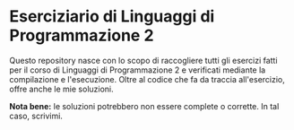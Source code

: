 # Eserciziario di Linguaggi di Programmazione 2

Questo repository nasce con lo scopo di raccogliere tutti gli esercizi fatti per il corso di Linguaggi di Programmazione 2 
e verificati mediante la compilazione e l'esecuzione. Oltre al codice che fa da traccia all'esercizio, offre anche le
mie soluzioni.

**Nota bene:** le soluzioni potrebbero non essere complete o corrette. In tal caso, scrivimi.
